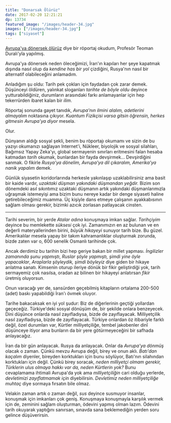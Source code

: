 ```yaml
---
title: "Donarsak Ölürüz"
date: 2017-02-20 12:21:21
dp: 13734
featured_image: "/images/header-34.jpg"
images: ["/images/header-34.jpg"]
tags: ["siyaset"]
---
```




[Avrupa'ya dönersek ölürüz](http://gercekhayat.com.tr/avrupaya-donersek-oluruz/)
diye bir röportaj okudum, Profesör Teoman Duralı'yla yapılmış.

Avrupa'ya dönersek neden öleceğimizi, İran'ın kapıları her şeye kapatmak dışında
nasıl olup da *kendine has bir yol* çizdiğini, Rusya'nın nasıl bir alternatif
olabileceğini anlamadım. 

Anladığım şu oldu: Tarih pek çokları için faydadan çok zarar demek. Düşünceyi
öldüren, yalınkat sloganları *tarihte de böyle oldu* deyince yutturabildiğiniz,
durumların arasındaki farkı anlamayanlar için hep tekerrürden ibaret kalan bir
*ilim*. 

Röportaj sonunda gayet tanıdık, *Avrupa'nın ilmini alalım, adetlerini almayalım*
noktasına çıkıyor. *Kuantum Fizikçisi varsa gitsin öğrensin, herkes gitmesin
Avrupa'ya diyor* mesela. 

Olur. 

Dünyanın aldığı sosyal şekli, benim bu röportajı okumamı ve sizin de bu yazıyı
okumanızı sağlayan Internet'i, Nükleer, biyolojik ve sosyal silahları, Bağımsız
Yapay Zeka'yı, global sermayenin sınırları eritmesini falan hesaba katmadan
*tarih* okumak, bunlardan bir fayda devşirmek... Devşirdiğini sanmak. O fikirle
*Rusya'ya dönelim, Avrupa'ya dil çıkaralım, Amerika'ya nanik yapalım* demek.

Günlük siyasetin koridorlarında herkesle yakınlaşıp uzaklabilirsiniz ama basit
bir kaide vardır, *uzaktaki düşman yakındaki düşmandan yeğdir.* Bizim son
dönemdeki asıl sıkıntımız uzaktaki düşmanın artık yakındaki düşmanlarımızla
uğraşmak istemeyişi ama bizim bunu nereye kadar bir denge siyaseti haline
getirebileceğimiz muamma. Üç kişiyle dans etmeye çalışanın ayakkabısının sağlam
olması gerekir, bizimki azıcık zorlasan patlayacak cinsten.

-----

Tarihi severim, bir yerde *Atalar adına* konuşmaya imkan sağlar. *Tarihçiyim*
deyince bu memlekette *süksesi* çok iyi. Zamanımızın en az bulunan ve en değerli
materyallerinden birini, *büyük hikayeyi* sunuyor tarih bize. Bu
güzel. Amerikalılar mesela yapay bir takım kahramanlıklar oluşturmak zorunda,
bizde zaten var o, 600 senelik Osmanlı tarihinde çok.

Ancak derdimiz bu tarihin bizi hep geriye bakan bir millet yapması. *İngilizler
zamanında şunu yapmıştı*, *Ruslar şöyle yapmıştı, şimdi yine öyle yapacaklar*,
*Araplarla şöyleydik, şimdi böyleyiz* diye giden bir hikaye anlatma
sanatı. Kimsenin oturup ileriye dönük bir fikir geliştirdiği yok, tarih
sermayemiz çok nasılsa, oradan az bilinen bir hikayeyi anlatırsan *fikir*
üretmiş oluyorsun.

Onun varacağı yer de, sansürden geçebilmiş kitapların ortalama 200-500 (adet)
baskı yapabildiği İran'ı övmek oluyor.

Tarihe bakacaksak en iyi yol şudur: Biz de diğerlerinin geçtiği yollardan
geçeceğiz. Türkiye'deki sosyal dönüşüm de, bir şekilde onlara benzeyecek. Dini
düşünce onlarda nasıl zayıfladıysa, bizde de zayıflayacak. Milliyetçilik nasıl
zayıfladıysa, bizde de zayıflayacak. Türkiye onlardan öz itibariyle farklı
değil, özel durumları var, Kürtler milliyetçiliğe, tembel jakobenler dinî
düşünceye itiyor ama bunların da bir yere götürmeyeceğini bir safhada
anlayacağız.

İran da bir gün anlayacak. Rusya da anlayacak. Onlar da *Avrupa'ya dönmüş*
olacak o zaman. Çünkü mevzu Avrupa değil, birey ve onun aklı. *Batı'dan kaçalım*
diyenler, bireyden korktukları için bunu söylüyor, Batı'nın silahından
korktukları için değil. Çünkü birey soracak, *neden milliyetçi olmam gerekir,
Türklerin ulus olmaya hakkı var da, neden Kürtlerin yok?* Bunu cevaplamama
ihtimali Avrupa'da yok ama *milliyetçiliğin* cari olduğu yerlerde, *devletimizi
zayıflatmamak için* diyebilirsin. *Devletimiz neden milliyetçiliğe muhtaç* diye
sormaya fırsatın bile olmaz. 

Velakin zaman artık o zaman değil, *sus* deyince susmuyor insanlar, konuşmak
için imkanları çok geniş. Konuşmaya konuşmayla karşılık vermek için de, zeminini
sağlam oluşturman, ödevini yapmış olman lazım. Ödevini tarih okuyarak yaptığını
sanırsan, sınavda sana beklemediğin yerden soru gelince düşüverirsin.

